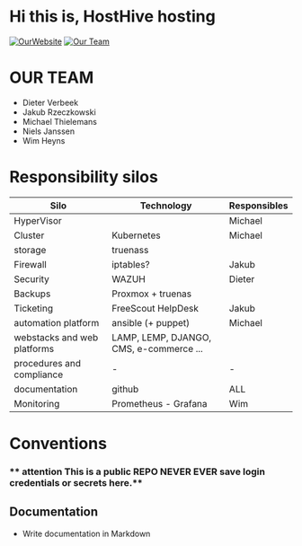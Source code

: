 # Hi this is, HostHive hosting

[![OurWebsite](https://img.shields.io/static/v1?label=Our&message=Website&color=blue)](https://projecthosting/)
[![Our Team](https://img.shields.io/static/v1?label=Sign-up&message=for%20news&color=red)](https://projecthosting)


# OUR TEAM

- Dieter Verbeek
- Jakub Rzeczkowski
- Michael Thielemans
- Niels Janssen
- Wim Heyns


# Responsibility silos

| **Silo** | **Technology** | **Responsibles**
| ---|---|---|
| HyperVisor |  | Michael  |
| Cluster | Kubernetes | Michael  |
| storage | truenass |
| Firewall | iptables? |  Jakub  |
| Security | WAZUH | Dieter |
| Backups | Proxmox + truenas |
| Ticketing  | FreeScout HelpDesk | Jakub |
| automation platform | ansible (+ puppet) | Michael |
| webstacks and web platforms| LAMP, LEMP, DJANGO, CMS, e-commerce ... |
| procedures and compliance| - | -|
| documentation | github | ALL
| Monitoring | Prometheus  - Grafana | Wim |


# Conventions
### ** attention This is a public REPO   NEVER EVER save login credentials or secrets here.**

## Documentation
- Write documentation in Markdown

